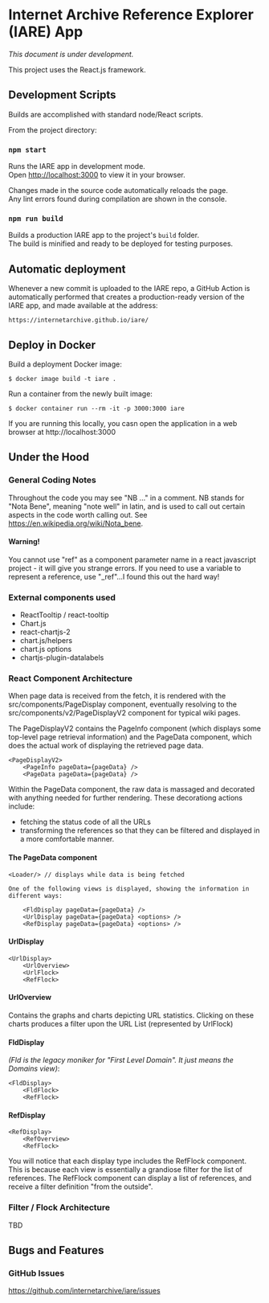 # Internet Archive Reference Explorer (IARE) App

_This document is under development._

This project uses the React.js framework.

## Development Scripts

Builds are accomplished with standard node/React scripts.

From the project directory:

### `npm start`

Runs the IARE app in development mode.\
Open [http://localhost:3000](http://localhost:3000) to view it in your browser.

Changes made in the source code automatically reloads the page.\
Any lint errors found during compilation are shown in the console.

### `npm run build`

Builds a production IARE app to the project's `build` folder.\
The build is minified and ready to be deployed for testing purposes.

## Automatic deployment

Whenever a new commit is uploaded to the IARE repo, a GitHub Action is automatically performed that
creates a production-ready version of the IARE app, and made available at the address:

```
https://internetarchive.github.io/iare/
```


## Deploy in Docker

Build a deployment Docker image:

```
$ docker image build -t iare .
```

Run a container from the newly built image:

```
$ docker container run --rm -it -p 3000:3000 iare
````

If you are running this locally, you casn open the application in a web browser at http://localhost:3000

## Under the Hood

### General Coding Notes

Throughout the code you may see "NB ..." in a comment. NB stands for "Nota Bene", meaning "note well" in latin, and is 
used to call out certain aspects in the code worth calling out. See https://en.wikipedia.org/wiki/Nota_bene.

#### Warning! 

You cannot use "ref" as a component parameter name in a react javascript project -
it will give you strange errors. If you need to use a variable to 
represent a reference, use "_ref"...I found this out the hard way!

### External components used

* ReactTooltip / react-tooltip
* Chart.js
* react-chartjs-2
* chart.js/helpers
* chart.js options
* chartjs-plugin-datalabels

### React Component Architecture

When page data is received from the fetch, it is rendered with the src/components/PageDisplay component, eventually resolving to the src/components/v2/PageDisplayV2 component for typical wiki pages.

The PageDisplayV2 contains the PageInfo component (which displays some top-level page retrieval information) and the PageData component, which does the actual work of displaying the retrieved page data.

```
<PageDisplayV2>
    <PageInfo pageData={pageData} />
    <PageData pageData={pageData} />
```
Within the PageData component, the raw data is massaged and decorated with anything needed for further rendering. These decorationg actions include:
- fetching the status code of all the URLs
- transforming the references so that they can be filtered and displayed in a more comfortable manner.

#### The PageData component
```
<Loader/> // displays while data is being fetched

One of the following views is displayed, showing the information in different ways:

    <FldDisplay pageData={pageData} />
    <UrlDisplay pageData={pageData} <options> />
    <RefDisplay pageData={pageData} <options> />
```

#### UrlDisplay
```
<UrlDisplay>
    <UrlOverview>
    <UrlFlock>
    <RefFlock>
```

#### UrlOverview

Contains the graphs and charts depicting URL statistics. Clicking on these charts produces a filter upon the URL List (represented by UrlFlock)

#### FldDisplay
_(Fld is the legacy moniker for "First Level Domain". It just means the Domains view)_:
```
<FldDisplay>
    <FldFlock>
    <RefFlock>
```
#### RefDisplay
```
<RefDisplay>
    <RefOverview>
    <RefFlock>
```
You will notice that each display type includes the RefFlock component. This is because each view is essentially a grandiose filter for the list of references. The RefFlock component can display a list of references, and receive a filter definition "from the outside".
### Filter / Flock Architecture

TBD

## Bugs and Features


### GitHub Issues

https://github.com/internetarchive/iare/issues
